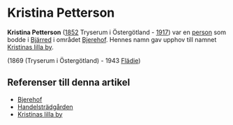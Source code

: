 # Kristina Petterson

**Kristina Petterson** ([1852](1852) Tryserum i Östergötland - [1917](1917)) var en [person](person) som bodde i [Bjärred](bjärred) i området [Bjerehof](bjerehof). Hennes namn gav upphov till namnet [Kristinas lilla by](kristinas%20lilla%20by).

<!-- TODO: Ta reda på vilka årtal som är korrekt. -->
(1869 (Tryserum i Östergötland) - 1943 [Flädie](flädie))

## Referenser till denna artikel

* [Bjerehof](bjerehof)
* [Handelsträdgården](handelsträdgården)
* [Kristinas lilla by](kristinas%20lilla%20by)
